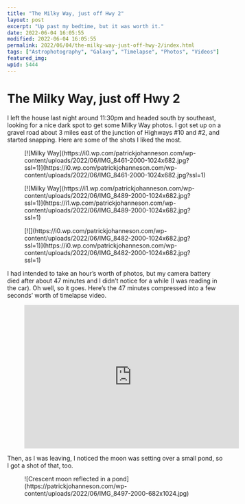 ```yaml
---
title: "The Milky Way, just off Hwy 2"
layout: post
excerpt: "Up past my bedtime, but it was worth it."
date: 2022-06-04 16:05:55
modified: 2022-06-04 16:05:55
permalink: 2022/06/04/the-milky-way-just-off-hwy-2/index.html
tags: ["Astrophotography", "Galaxy", "Timelapse", "Photos", "Videos"]
featured_img: 
wpid: 5444
---
```


# The Milky Way, just off Hwy 2

I left the house last night around 11:30pm and headed south by southeast, looking for a nice dark spot to get some Milky Way photos. I got set up on a gravel road about 3 miles east of the junction of Highways #10 and #2, and started snapping. Here are some of the shots I liked the most.

<div class="wp-block-jetpack-tiled-gallery aligncenter is-style-rectangular"><div class="tiled-gallery__gallery"><div class="tiled-gallery__row"><div class="tiled-gallery__col" style="flex-basis:66.78747%"><figure class="tiled-gallery__item">[![Milky Way](https://i0.wp.com/patrickjohanneson.com/wp-content/uploads/2022/06/IMG_8461-2000-1024x682.jpg?ssl=1)](https://i0.wp.com/patrickjohanneson.com/wp-content/uploads/2022/06/IMG_8461-2000-1024x682.jpg?ssl=1)</figure></div><div class="tiled-gallery__col" style="flex-basis:33.21253%"><figure class="tiled-gallery__item">[![Milky Way](https://i1.wp.com/patrickjohanneson.com/wp-content/uploads/2022/06/IMG_8489-2000-1024x682.jpg?ssl=1)](https://i1.wp.com/patrickjohanneson.com/wp-content/uploads/2022/06/IMG_8489-2000-1024x682.jpg?ssl=1)</figure><figure class="tiled-gallery__item">[![](https://i0.wp.com/patrickjohanneson.com/wp-content/uploads/2022/06/IMG_8482-2000-1024x682.jpg?ssl=1)](https://i0.wp.com/patrickjohanneson.com/wp-content/uploads/2022/06/IMG_8482-2000-1024x682.jpg?ssl=1)</figure></div></div></div></div>I had intended to take an hour’s worth of photos, but my camera battery died after about 47 minutes and I didn’t notice for a while (I was reading in the car). Oh well, so it goes. Here’s the 47 minutes compressed into a few seconds’ worth of timelapse video.

<figure class="wp-block-embed is-type-video is-provider-vimeo wp-block-embed-vimeo"><div class="wp-block-embed__wrapper"><iframe allow="autoplay; fullscreen; picture-in-picture" allowfullscreen="" frameborder="0" height="334" loading="lazy" src="https://player.vimeo.com/video/717092317?h=25bcdf32bf&dnt=1&app_id=122963" title="Milky Way rising" width="500"></iframe></div></figure>Then, as I was leaving, I noticed the moon was setting over a small pond, so I got a shot of that, too.

<figure class="wp-block-image size-large">![Crescent moon reflected in a pond](https://patrickjohanneson.com/wp-content/uploads/2022/06/IMG_8497-2000-682x1024.jpg)</figure>